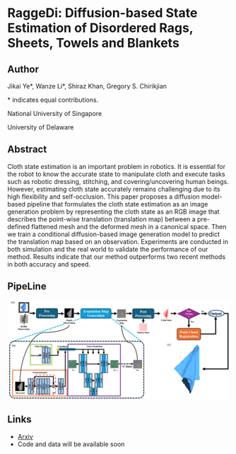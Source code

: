 # RaggeDi: Diffusion-based State Estimation of Disordered Rags, Sheets, Towels and Blankets

## Author
Jikai Ye*, Wanze Li*, Shiraz Khan, Gregory S. Chirikjian

\* indicates equal contributions.

National University of Singapore

University of Delaware

## Abstract
Cloth state estimation is an important problem in robotics. It is essential for the robot to know the accurate state to manipulate cloth and execute tasks such as robotic dressing, stitching, and covering/uncovering human beings. However, estimating cloth state accurately remains challenging due to its high flexibility and self-occlusion. This paper proposes a diffusion model-based pipeline that formulates the cloth state estimation as an image generation problem by representing the cloth state as an RGB image that describes the point-wise translation (translation map) between a pre-defined flattened mesh and the deformed mesh in a canonical space. Then we train a conditional diffusion-based image generation model to predict the translation map based on an observation. Experiments are conducted in both simulation and the real world to validate the performance of our method. Results indicate that our method outperforms two recent methods in both accuracy and speed. 

## PipeLine
![teaser](pipeline_3.jpg)

## Links
-  [Arxiv](https://arxiv.org/abs/2409.11831)
-  Code and data will be available soon

